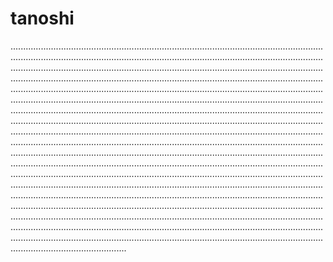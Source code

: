 # tanoshi
..................................................................................................................................................................................................................................................................................................................................................................................................................................................................................................................................................................................................................................................................................................................................................................................................................................................................................................................................................................................................................................................................................................................................................................................................................................................................................................................................................................................................................................................................................................................................................................................................................................................................................................................................................................................................................................................................................................................................................................................................................................................................................................................................................................................................................................................................................................................................................................................................................................................................................................